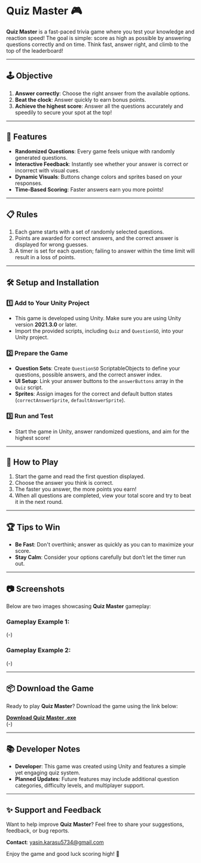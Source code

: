 # Quiz Master 🎮  

**Quiz Master** is a fast-paced trivia game where you test your knowledge and reaction speed! The goal is simple: score as high as possible by answering questions correctly and on time. Think fast, answer right, and climb to the top of the leaderboard!

---

## 🕹️ Objective  
1. **Answer correctly**: Choose the right answer from the available options.  
2. **Beat the clock**: Answer quickly to earn bonus points.  
3. **Achieve the highest score**: Answer all the questions accurately and speedily to secure your spot at the top!  

---

## 🔄 Features  
- **Randomized Questions**: Every game feels unique with randomly generated questions.  
- **Interactive Feedback**: Instantly see whether your answer is correct or incorrect with visual cues.  
- **Dynamic Visuals**: Buttons change colors and sprites based on your responses.  
- **Time-Based Scoring**: Faster answers earn you more points!  

---

## 📋 Rules  
1. Each game starts with a set of randomly selected questions.  
2. Points are awarded for correct answers, and the correct answer is displayed for wrong guesses.  
3. A timer is set for each question; failing to answer within the time limit will result in a loss of points.  

---

## 🛠️ Setup and Installation  

### 1️⃣ Add to Your Unity Project  
- This game is developed using Unity. Make sure you are using Unity version **2021.3.0** or later.  
- Import the provided scripts, including `Quiz` and `QuestionSO`, into your Unity project.  

### 2️⃣ Prepare the Game  
- **Question Sets**: Create `QuestionSO` ScriptableObjects to define your questions, possible answers, and the correct answer index.  
- **UI Setup**: Link your answer buttons to the `answerButtons` array in the `Quiz` script.  
- **Sprites**: Assign images for the correct and default button states (`correctAnswerSprite`, `defaultAnswerSprite`).  

### 3️⃣ Run and Test  
- Start the game in Unity, answer randomized questions, and aim for the highest score!  

---

## 🚀 How to Play  
1. Start the game and read the first question displayed.  
2. Choose the answer you think is correct.  
3. The faster you answer, the more points you earn!  
4. When all questions are completed, view your total score and try to beat it in the next round.  

---

## 🏆 Tips to Win  
- **Be Fast**: Don't overthink; answer as quickly as you can to maximize your score.  
- **Stay Calm**: Consider your options carefully but don’t let the timer run out.  

---

## 📷 Screenshots  
Below are two images showcasing **Quiz Master** gameplay:

### Gameplay Example 1:  
(*-*)  

### Gameplay Example 2:  
(*-*)  

---

## 📦 Download the Game  
Ready to play **Quiz Master**? Download the game using the link below:  

[**Download Quiz Master .exe**](#)  
(*-*)  

---

## 📚 Developer Notes  
- **Developer**: This game was created using Unity and features a simple yet engaging quiz system.  
- **Planned Updates**: Future features may include additional question categories, difficulty levels, and multiplayer support.  

---

## ✨ Support and Feedback  
Want to help improve **Quiz Master**? Feel free to share your suggestions, feedback, or bug reports.  

**Contact**: yasin.karasu5734@gmail.com  

Enjoy the game and good luck scoring high! 🎉  
